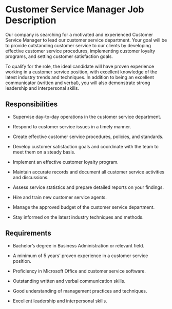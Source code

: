 # Customer Service Manager Job Description

Our company is searching for a motivated and experienced Customer Service Manager to lead our customer service department. Your goal will be to provide outstanding customer service to our clients by developing effective customer service procedures, implementing customer loyalty programs, and setting customer satisfaction goals.

To qualify for the role, the ideal candidate will have proven experience working in a customer service position, with excellent knowledge of the latest industry trends and techniques. In addition to being an excellent communicator (written and verbal), you will also demonstrate strong leadership and interpersonal skills.

## Responsibilities

* Supervise day-to-day operations in the customer service department.

* Respond to customer service issues in a timely manner.

* Create effective customer service procedures, policies, and standards.

* Develop customer satisfaction goals and coordinate with the team to meet them on a steady basis.

* Implement an effective customer loyalty program.

* Maintain accurate records and document all customer service activities and discussions.

* Assess service statistics and prepare detailed reports on your findings.

* Hire and train new customer service agents.

* Manage the approved budget of the customer service department.

* Stay informed on the latest industry techniques and methods.

## Requirements

* Bachelor’s degree in Business Administration or relevant field.

* A minimum of 5 years’ proven experience in a customer service position.

* Proficiency in Microsoft Office and customer service software.

* Outstanding written and verbal communication skills.

* Good understanding of management practices and techniques.

* Excellent leadership and interpersonal skills.

